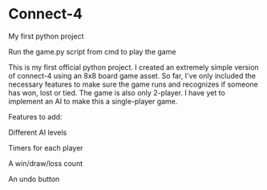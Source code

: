 # Connect-4
My first python project

Run the game.py script from cmd to play the game

This is my first official python project. I created an extremely simple version of connect-4 using an 8x8 board game asset. 
So far, I've only included the necessary features to make sure the game runs and recognizes if someone has won, lost or tied.
The game is also only 2-player. I have yet to implement an AI to make this a single-player game. 


Features to add:

Different AI levels

Timers for each player

A win/draw/loss count

An undo button

